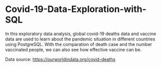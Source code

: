 # Covid-19-Data-Exploration-with-SQL

In this exploratory data analysis, global covid-19 deaths data and vaccine data are used to learn about the pandemic situation in different countries using PostgreSQL. With the comparation of death case and the number vaccinated people, we can also see how effective vaccine can be.

Data source: https://ourworldindata.org/covid-deaths
